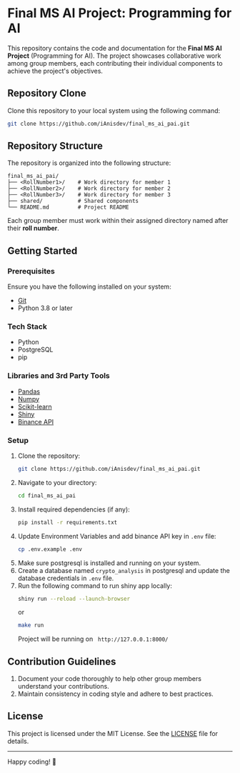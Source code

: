 # Final MS AI Project: Programming for AI

This repository contains the code and documentation for the **Final MS AI Project** (Programming for AI). The project showcases collaborative work among group members, each contributing their individual components to achieve the project's objectives.

## Repository Clone

Clone this repository to your local system using the following command:

```bash
git clone https://github.com/iAnisdev/final_ms_ai_pai.git
```

## Repository Structure

The repository is organized into the following structure:

```
final_ms_ai_pai/
├── <RollNumber1>/    # Work directory for member 1
├── <RollNumber2>/    # Work directory for member 2
├── <RollNumber3>/    # Work directory for member 3
├── shared/           # Shared components 
└── README.md         # Project README
```

Each group member must work within their assigned directory named after their **roll number**.

## Getting Started

### Prerequisites

Ensure you have the following installed on your system:
- [Git](https://git-scm.com/)
- Python 3.8 or later

### Tech Stack
- Python
- PostgreSQL
- pip

### Libraries and 3rd Party Tools
- [Pandas](https://pandas.pydata.org/)
- [Numpy](https://numpy.org/)
- [Scikit-learn](https://scikit-learn.org/)
- [Shiny](https://shiny.rstudio.com/)
- [Binance API](https:binance.com)

### Setup

1. Clone the repository:
   ```bash
   git clone https://github.com/iAnisdev/final_ms_ai_pai.git
   ```
2. Navigate to your directory:
   ```bash
   cd final_ms_ai_pai
   ```
3. Install required dependencies (if any):
   ```bash
   pip install -r requirements.txt
   ```
4. Update Environment Variables and add binance API key in `.env` file:
   ```bash
   cp .env.example .env
   ```
5. Make sure postgresql is installed and running on your system.
6. Create a database named `crypto_analysis` in postgresql and update the database credentials in `.env` file.
7. Run the following command to run shiny app locally:
   ```bash
   shiny run --reload --launch-browser
   ```
   or 
   ```bash
   make run
   ```
   Project will be running on ` http://127.0.0.1:8000/`

## Contribution Guidelines

1. Document your code thoroughly to help other group members understand your contributions.
3. Maintain consistency in coding style and adhere to best practices.

## License

This project is licensed under the MIT License. See the [LICENSE](LICENSE) file for details.

---

Happy coding! 🚀
